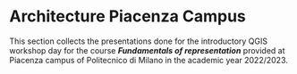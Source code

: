 # Architecture Piacenza Campus

This section collects the presentations done for the introductory QGIS workshop day for the course ***Fundamentals of representation*** provided at Piacenza campus of Politecnico di Milano in the academic year 2022/2023. 
